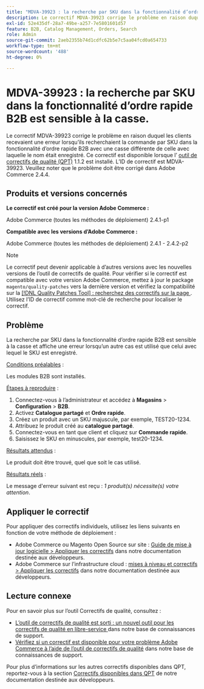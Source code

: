 ```yaml
---
title: "MDVA-39923 : la recherche par SKU dans la fonctionnalité d’ordre rapide B2B est sensible à la casse"
description: Le correctif MDVA-39923 corrige le problème en raison duquel les clients recevaient une erreur lorsqu’ils recherchaient la commande par SKU dans la fonctionnalité d’ordre rapide B2B avec une casse différente de celle avec laquelle le nom était enregistré. Ce correctif est disponible lorsque l’[outil de correctifs de qualité (QPT)](/help/announcements/adobe-commerce-announcements/magento-quality-patches-released-new-tool-to-self-serve-quality-patches.md) 1.1.2 est installé. L’ID de correctif est MDVA-39923. Veuillez noter que le problème doit être corrigé dans Adobe Commerce 2.4.4.
exl-id: 52e435df-28a7-49be-a257-7e5801601d57
feature: B2B, Catalog Management, Orders, Search
role: Admin
source-git-commit: 2aeb2355b74d1cdfc62b5e7c5aa04fcd0a654733
workflow-type: tm+mt
source-wordcount: '488'
ht-degree: 0%

---
```


# MDVA-39923 : la recherche par SKU dans la fonctionnalité d’ordre rapide B2B est sensible à la casse.

Le correctif MDVA-39923 corrige le problème en raison duquel les clients recevaient une erreur lorsqu’ils recherchaient la commande par SKU dans la fonctionnalité d’ordre rapide B2B avec une casse différente de celle avec laquelle le nom était enregistré. Ce correctif est disponible lorsque l’ [outil de correctifs de qualité (QPT)](/help/announcements/adobe-commerce-announcements/magento-quality-patches-released-new-tool-to-self-serve-quality-patches.md) 1.1.2 est installé. L’ID de correctif est MDVA-39923. Veuillez noter que le problème doit être corrigé dans Adobe Commerce 2.4.4.

## Produits et versions concernés

**Le correctif est créé pour la version Adobe Commerce :**

Adobe Commerce (toutes les méthodes de déploiement) 2.4.1-p1

**Compatible avec les versions d’Adobe Commerce :**

Adobe Commerce (toutes les méthodes de déploiement) 2.4.1 - 2.4.2-p2

>[!NOTE]
>
>Le correctif peut devenir applicable à d’autres versions avec les nouvelles versions de l’outil de correctifs de qualité. Pour vérifier si le correctif est compatible avec votre version Adobe Commerce, mettez à jour le package `magento/quality-patches` vers la dernière version et vérifiez la compatibilité sur la [[!DNL Quality Patches Tool] : recherchez des correctifs sur la page ](https://experienceleague.adobe.com/tools/commerce-quality-patches/index.html?lang=fr). Utilisez l’ID de correctif comme mot-clé de recherche pour localiser le correctif.

## Problème

La recherche par SKU dans la fonctionnalité d’ordre rapide B2B est sensible à la casse et affiche une erreur lorsqu’un autre cas est utilisé que celui avec lequel le SKU est enregistré.

<u>Conditions préalables</u> :

Les modules B2B sont installés.

<u>Étapes à reproduire</u> :

1. Connectez-vous à l’administrateur et accédez à **Magasins** > **Configuration** > **B2B**.
1. Activez **Catalogue partagé** et **Ordre rapide**.
1. Créez un produit avec un SKU majuscule, par exemple, TEST20-1234.
1. Attribuez le produit créé au **catalogue partagé**.
1. Connectez-vous en tant que client et cliquez sur **Commande rapide**.
1. Saisissez le SKU en minuscules, par exemple, test20-1234.

<u>Résultats attendus</u> :

Le produit doit être trouvé, quel que soit le cas utilisé.

<u>Résultats réels</u> :

Le message d&#39;erreur suivant est reçu : *1 produit(s) nécessite(s) votre attention*.

## Appliquer le correctif

Pour appliquer des correctifs individuels, utilisez les liens suivants en fonction de votre méthode de déploiement :

* Adobe Commerce ou Magento Open Source sur site : [Guide de mise à jour logicielle > Appliquer les correctifs](https://experienceleague.adobe.com/fr/docs/commerce-operations/tools/quality-patches-tool/usage) dans notre documentation destinée aux développeurs.
* Adobe Commerce sur l’infrastructure cloud : [mises à niveau et correctifs > Appliquer les correctifs](https://experienceleague.adobe.com/fr/docs/commerce-cloud-service/user-guide/develop/upgrade/apply-patches) dans notre documentation destinée aux développeurs.

## Lecture connexe

Pour en savoir plus sur l’outil Correctifs de qualité, consultez :

* [ L’outil de correctifs de qualité est sorti : un nouvel outil pour les correctifs de qualité en libre-service ](/help/announcements/adobe-commerce-announcements/magento-quality-patches-released-new-tool-to-self-serve-quality-patches.md) dans notre base de connaissances de support.
* [Vérifiez si un correctif est disponible pour votre problème Adobe Commerce à l’aide de l’outil de correctifs de qualité](/help/support-tools/patches-available-in-qpt-tool/check-patch-for-magento-issue-with-magento-quality-patches.md) dans notre base de connaissances de support.

Pour plus d’informations sur les autres correctifs disponibles dans QPT, reportez-vous à la section [Correctifs disponibles dans QPT](https://experienceleague.adobe.com/tools/commerce-quality-patches/index.html?lang=fr) de notre documentation destinée aux développeurs.
